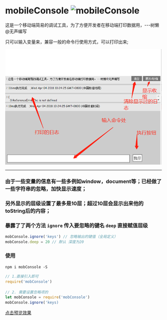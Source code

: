 # mobileConsole ![mobileConsole](https://img.shields.io/badge/mobileConsole-0.5.0-brightgreen.svg)
 这是一个移动端简易的调试工具，为了方便开发者在移动端打印数据用，---树懒@无声编写

 只可以输入变量来，兼容一般的命令行使用方式，可以打印出来;

![demo](./show.png "demo")

---
### 由于一些变量的信息有一些多例如window，document等；已经做了一些字符串的忽略，加快显示速度；
### 另外显示的层级设置了最多是10层；超过10层会显示出来他的toString后的内容；
### 暴露了了两个方法 `ignore` 传入要忽略的键名  `deep`  直接赋值层级 
```js
mobConsole.ignore('keys') // 忽略输出的键值（全局定义）
mobConsole.deep = 20 // 默认 深度为20
```
### 使用
`npm i mobConsole -S`
```js
// 1.直接引入即可
require('mobConsole')

// 2. 需要设置忽略项的
let mobConsole = require('mobConsole')
mobConsole.ignore('keys)
```
[点击预览效果](http://cdn.bestsloth.top/cdn/handleErr/)